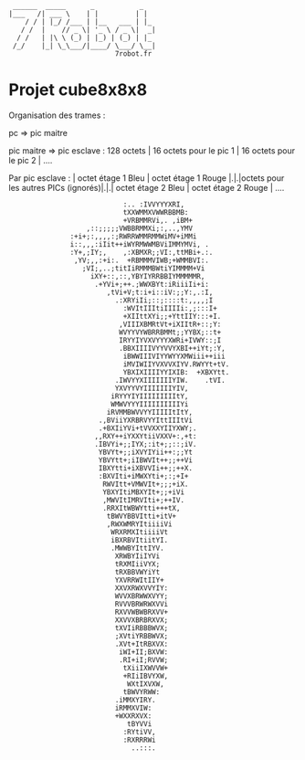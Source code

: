      ______  _____      _           _
    |___   /| ___ \    | |         | |
        / / | |_/ /___ | |__   ___ | |_
       / /  |    // _ \| '_ \ / _ \|  _|
      / /   | |\ \ (_) | |_) | (_) | |_
     /_/    |_| \_\___/|____/ \___/ \__|
                              7robot.fr

Projet cube8x8x8
================

Organisation des trames :

pc => pic maitre 

pic maitre => pic esclave : 128 octets
| 16 octets pour le pic 1 | 16 octets pour le pic 2 | ....

Par pic esclave :
| octet étage 1 Bleu | octet étage 1 Rouge |.|.|octets pour les autres PICs (ignorés)|.|.| octet étage 2 Bleu | octet étage 2 Rouge | ....





                                :.. :IVVYYYXRI,
                                tXXWMMXVWWRBBMB:
                                +VRBMMRVi,. ,iBM+
                       ,::;;;;;VWBBRMMXi;:,..,YMV
                   :+i+;:,,,,:;RWRRWMMRMMWiMV+iMMi
                   i::,,,:iIit++iWYRMWWMBViIMMYMVi, .
                   :Y+,;IY;,    ,:XBMXR;;VI:,ttMBi+.:.
                    ,YV;,,:+i:.  +RBMMMVIWB;+WMMBVI:.
                      ;VI;,..;titIiRMMMBWtiYIMMMM+Vi
                        iXY+::,::,YBYIYRRBBIYMMMMMR,
                         .+YVi+;++.;WWXBYt:iRiiiIi+i:
                            ,tVi+V;t:i+i::iV:;;Y:,.:I,
                              .:XRYiIi;::;::::t:,,,,;I
                                :WVItIIItiIIIIi:,;:::I+
                                +XIIttXYi;;+YttIIY:::+I.
                               ,VIIIXBMRtVt+iXIItR+::;Y:
                               WVYYVYWBRRBMMt;;YYBX;::t+
                               IRYYIYVXVYYYXWRi+IVWY::;I
                               .BBXIIIIVYYVVYXBI++iYt;:Y,
                                iBWWIIIVIYYWYYXMWiii++iii
                                iMVIWIIYVXVVXIYV.RWYYt+tV.
                                YBXIXIIIIYYIXIB:  +XBXYtt.
                              .IWVYYXIIIIIIIYIW.    .tVI.
                              YXVYYVYIIIIIIIYIV,
                             iRYYYIYIIIIIIIIItY,
                             WMWVYYYIIIIIIIIIIYi
                            iRVMMBWVVYYIIIIItItY,
                          .,BViiYXRBRVYYIttIIItVi
                          .+BXIiYVi+tVVXXYIIYXWY;.
                         ,,RXY++iYXXYtiiVXXV+:,+t:
                         .IBVYi+;;IYX;:it+;;::;iV.
                          YBVYt+;;iXVYIYii++:;;Yt
                          YBVYtt+;iIBWVIt++;;++Vi
                          IBXYtti+iXBVVIi++;;++X.
                          :BXVIti+iMWXYti+;:;+I+
                           RWVItt+VMWVIt+;;;+iX.
                           YBXYItiMBXYIt+;;+iVi
                           ,MWVItIMRVIti+;++IV.
                           .RRXItWBWYtti+++tX,
                            tBWVYBBVItti+itV+
                            ,RWXWMRYItiiiiVi
                             WRXRMXItiiiiVt
                             iBXRBVItiitYI.
                             .MWWBYIttIYV.
                              XRWBYIiIYVi
                              tRXMIiiVYX;
                              tRXBBVWYiYt
                              YXVRRWItIIY+
                              XXVXRWXVVYIY:
                              WVVXBRWWXVYY;
                              RVVVBRWRWXVVi
                              RXVVWBWBRXVV+
                              XXVVXBRBRXVX;
                              tXVIiRBBBWVX;
                              ;XVtiYRBBWVX;
                              .XVt+ItRBXVX:
                               iWI+II;BXVW:
                               .RI+iI;RVVW;
                                tXiiIXWVVW+
                                +RIiIBVYXW,
                                 WXtIXVXW,
                                tBWVYRWW:
                              .iMMXYIRY.
                              iRMMXVIW:
                              +WXXRXVX:
                                 tBYVVi
                                :RYtiVV,
                                :RXRRRWi
                                  ..:::.

